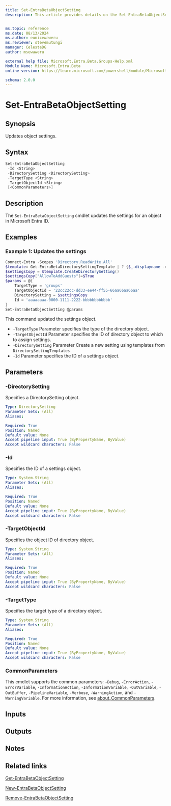 ```yaml
---
title: Set-EntraBetaObjectSetting
description: This article provides details on the Set-EntraBetaObjectSetting command.


ms.topic: reference
ms.date: 08/13/2024
ms.author: eunicewaweru
ms.reviewer: stevemutungi
manager: CelesteDG
author: msewaweru

external help file: Microsoft.Entra.Beta.Groups-Help.xml
Module Name: Microsoft.Entra.Beta
online version: https://learn.microsoft.com/powershell/module/Microsoft.Entra.Beta/Set-EntraBetaObjectSetting

schema: 2.0.0
---
```


# Set-EntraBetaObjectSetting

## Synopsis

Updates object settings.

## Syntax

```powershell
Set-EntraBetaObjectSetting
 -Id <String>
 -DirectorySetting <DirectorySetting>
 -TargetType <String>
 -TargetObjectId <String>
 [<CommonParameters>]
```

## Description

The `Set-EntraBetaObjectSetting` cmdlet updates the settings for an object in Microsoft Entra ID.

## Examples

### Example 1: Updates the settings

```powershell
Connect-Entra -Scopes 'Directory.ReadWrite.All'
$template= Get-EntraBetaDirectorySettingTemplate | ? {$_.displayname -eq "Group.Unified.Guest"}
$settingsCopy = $template.CreateDirectorySetting()
$settingsCopy["AllowToAddGuests"]=$True
$params = @{
    TargetType = 'groups'
    TargetObjectId = '22cc22cc-dd33-ee44-ff55-66aa66aa66aa'
    DirectorySetting = $settingsCopy
    Id = 'aaaaaaaa-0000-1111-2222-bbbbbbbbbbbb' 
}
Set-EntraBetaObjectSetting @params
```

This command updated the settings object.

- `-TargetType` Parameter specifies the type of the directory object.
- `-TargetObjectId` Parameter specifies the ID of directory object to which to assign settings.
- `-DirectorySetting` Parameter Create a new setting using templates from `DirectorySettingTemplates`
- `-Id` Parameter specifies the ID of a settings object.

## Parameters

### -DirectorySetting

Specifies a DirectorySetting object.

```yaml
Type: DirectorySetting
Parameter Sets: (All)
Aliases:

Required: True
Position: Named
Default value: None
Accept pipeline input: True (ByPropertyName, ByValue)
Accept wildcard characters: False
```

### -Id

Specifies the ID of a settings object.

```yaml
Type: System.String
Parameter Sets: (All)
Aliases:

Required: True
Position: Named
Default value: None
Accept pipeline input: True (ByPropertyName, ByValue)
Accept wildcard characters: False
```

### -TargetObjectId

Specifies the object ID of directory object.

```yaml
Type: System.String
Parameter Sets: (All)
Aliases:

Required: True
Position: Named
Default value: None
Accept pipeline input: True (ByPropertyName, ByValue)
Accept wildcard characters: False
```

### -TargetType

Specifies the target type of a directory object.

```yaml
Type: System.String
Parameter Sets: (All)
Aliases:

Required: True
Position: Named
Default value: None
Accept pipeline input: True (ByPropertyName, ByValue)
Accept wildcard characters: False
```

### CommonParameters

This cmdlet supports the common parameters: `-Debug`, `-ErrorAction`, `-ErrorVariable`, `-InformationAction`, `-InformationVariable`, `-OutVariable`, `-OutBuffer`, `-PipelineVariable`, `-Verbose`, `-WarningAction`, and `-WarningVariable`. For more information, see [about_CommonParameters](https://go.microsoft.com/fwlink/?LinkID=113216).

## Inputs

## Outputs

## Notes

## Related links

[Get-EntraBetaObjectSetting](Get-EntraBetaObjectSetting.md)

[New-EntraBetaObjectSetting](New-EntraBetaObjectSetting.md)

[Remove-EntraBetaObjectSetting](Remove-EntraBetaObjectSetting.md)
